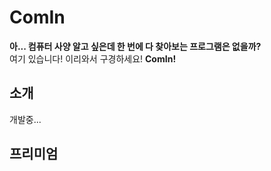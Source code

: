 # ComIn
<b>아... 컴퓨터 사양 알고 싶은데 한 번에 다 찾아보는 프로그램은 없을까?</b> <br>
여기 있습니다! 이리와서 구경하세요! <b>ComIn! </b> <br>

## 소개
개발중...

## 프리미엄


